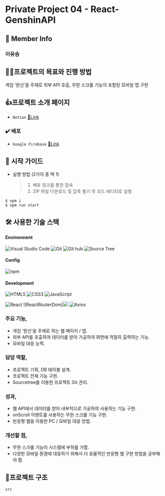 # Private Project 04 - React-GenshinAPI

## 👥 Member Info

### 이유승

## 💪🏻프로젝트의 목표와 진행 방법

게임 ‘원신’을 주제로 외부 API 호출, 무한 스크롤 기능이 포함된 모바일 앱 구현

## 👍프로젝트 소개 페이지

- `Notion` [🔗Link](https://www.notion.so/Lee-Yuseung-6f40078f4a3340a1955b62cf823e4b9a?pvs=4#6a55d849d3a14f9e80c599e3e9657435)

### ✔️ 배포

- `Google Firebase` [🔗Link](https://prj4deploy.web.app/)

## 🛫 시작 가이드

- 실행 방법 (2가지 중 택 1)
  > 1. 배포 링크를 통한 접속
  > 2. ZIP 파일 다운로드 및 압축 풀기 후 코드 에디터로 실행

```
$ npm i
$ npm run start
```

## 🛠️ 사용한 기술 스택

#### Environment

![Visual Studio Code](https://img.shields.io/badge/Visual%20Studio%20Code-007ACC?style=for-the-badge&logo=Visual%20Studio%20Code&logoColor=white)
![Git](https://img.shields.io/badge/Git-F05032?style=for-the-badge&logo=Git&logoColor=white)
![Git hub](https://img.shields.io/badge/GitHub-181717?style=for-the-badge&logo=GitHub&logoColor=white)
![Source Tree](https://img.shields.io/badge/SOURCE%20TREE-blue?style=for-the-badge&logo=sourcetree)

#### Config

![npm](https://img.shields.io/badge/npm-CB3837?style=for-the-badge&logo=npm&logoColor=white)

#### Development

![HTML5](https://img.shields.io/badge/HTML-%23F5AF64?style=for-the-badge&logo=html5)
![CSS3](https://img.shields.io/badge/CSS-%230A82FF?style=for-the-badge&logo=css3)
![JavaScript](https://img.shields.io/badge/JavaScript-F7DF1E?style=for-the-badge&logo=Javascript&logoColor=black)

![React](https://img.shields.io/badge/React-20232A?style=for-the-badge&logo=react&logoColor=61DAFB)
![ReactRouterDom]<img src="https://img.shields.io/badge/react router-CA4245?style=for-the-badge&logo=react-router&logoColor=white"/>
![Axios](https://img.shields.io/badge/axios-5A29E4?style=for-the-badge&logo=axios&logoColor=black)

### 주요 기능,

- 게임 ‘원신’을 주제로 하는 웹 페이지 / 앱.
- 외부 API를 호출하여 데이터를 받아 가공하여 화면에 적절히 출력하는 기능.
- 모바일 대응 능력.

### 담당 역할,

- 프로젝트 기획, DB 테이블 설계.
- 프로젝트 전체 기능 구현.
- Sourcetree를 이용한 프로젝트 Git 관리.

### 성과,

- 웹 API에서 데이터를 받아 내부적으로 가공하여 사용하는 기능 구현.
- onScroll 이벤트를 사용하는 무한 스크롤 기능 구현.
- 반응형 웹을 이용한 PC / 모바일 대응 방법.

### 개선할 점,

- 무한 스크롤 기능이 시스템에 부하를 가함.
- 다양한 모바일 환경에 대응하기 위해서 더 효율적인 반응형 웹 구현 방법을 공부해야 함.

## 🌲프로젝트 구조

```bash
src
```

